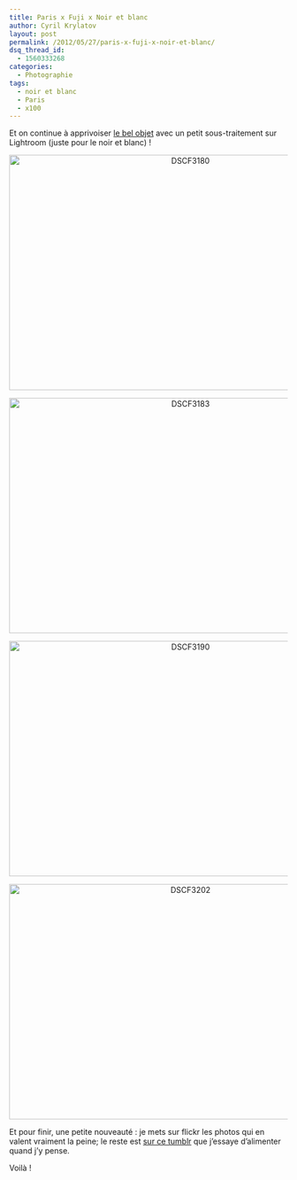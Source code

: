 ```yaml
---
title: Paris x Fuji x Noir et blanc
author: Cyril Krylatov
layout: post
permalink: /2012/05/27/paris-x-fuji-x-noir-et-blanc/
dsq_thread_id:
  - 1560333268
categories:
  - Photographie
tags:
  - noir et blanc
  - Paris
  - x100
---
```

Et on continue à apprivoiser [le bel objet][1] avec un petit sous-traitement sur Lightroom (juste pour le noir et blanc) !

<p style="text-align:center;">
  <a href="http://www.flickr.com/photos/dondapo/7281885938/" title="DSCF3180 de Cyril Krylatov, sur Flickr"><img src="http://farm8.staticflickr.com/7071/7281885938_9e0212249f_z.jpg" width="640" height="425" alt="DSCF3180" /></a>
</p>

<!--more-->

<p style="text-align:center;">
  <a href="http://www.flickr.com/photos/dondapo/7281892140/" title="DSCF3183 de Cyril Krylatov, sur Flickr"><img src="http://farm8.staticflickr.com/7098/7281892140_14f3e919ab_z.jpg" width="640" height="425" alt="DSCF3183" /></a>
</p>

<p style="text-align:center;">
  <a href="http://www.flickr.com/photos/dondapo/7281898012/" title="DSCF3190 de Cyril Krylatov, sur Flickr"><img src="http://farm8.staticflickr.com/7234/7281898012_cd85e9ebb0_z.jpg" width="640" height="425" alt="DSCF3190" /></a>
</p>

<p style="text-align:center;">
  <a href="http://www.flickr.com/photos/dondapo/7281903740/" title="DSCF3202 de Cyril Krylatov, sur Flickr"><img src="http://farm8.staticflickr.com/7223/7281903740_13eaebc55c_z.jpg" width="640" height="425" alt="DSCF3202" /></a>
</p>

Et pour finir, une petite nouveauté : je mets sur flickr les photos qui en valent vraiment la peine; le reste est [sur ce tumblr][2] que j&rsquo;essaye d&rsquo;alimenter quand j&rsquo;y pense.

Voilà !

 [1]: http://blog.c-krylatov.com/2012/03/21/le-bel-objet/
 [2]: http://vismaviedeparisien.tumblr.com/